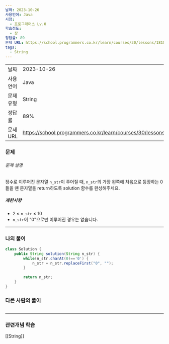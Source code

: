 ```yaml
---
날짜: 2023-10-26
사용언어: Java
시험:
  - 프로그래머스 Lv.0
학습정도:
  - 상
정답률: 89
문제 URL: https://school.programmers.co.kr/learn/courses/30/lessons/181847
tags:
  - String
---
```

|           |                                                                   |
| --------- | ----------------------------------------------------------------- |
| 날짜      | 2023-10-26                                                        |
| 사용 언어 | Java                                                              |
| 문제 유형 | String                                                            |
| 정답률    | 89%                                                               |
| 문제 URL  | https://school.programmers.co.kr/learn/courses/30/lessons/181847/ |

### 문제

###### 문제 설명

정수로 이루어진 문자열 `n_str`이 주어질 때, `n_str`의 가장 왼쪽에 처음으로 등장하는 0들을 뗀 문자열을 return하도록 solution 함수를 완성해주세요.

##### 제한사항

- 2 ≤ `n_str` ≤ 10
- `n_str`이 "0"으로만 이루어진 경우는 없습니다.

---

### 나의 풀이

```java
class Solution {
    public String solution(String n_str) {
        while(n_str.charAt(0)=='0') {
            n_str = n_str.replaceFirst("0", "");
        }
        
        return n_str;
    }
}
```

### 다른 사람의 풀이

```java

```

---
### 관련개념 학습

[[String]]